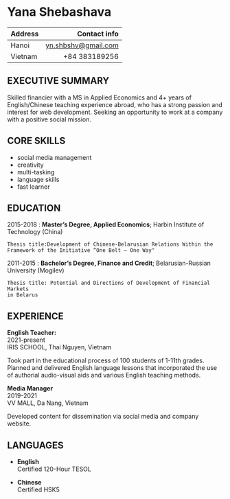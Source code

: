 Yana Shebashava
============

Address         | Contact info          
--------------- |-------------------:
Hanoi           | yn.shbshv@gmail.com 
Vietnam         | +84 383189256      
 
EXECUTIVE SUMMARY
---------
Skilled financier with a MS in Applied Economics and 4+ years of English/Chinese teaching experience abroad, who has a strong passion and interest for web development. Seeking an opportunity to work at a company with a positive social mission.

CORE SKILLS
---------
* social media management
* creativity
* multi-tasking
* language skills
* fast learner

EDUCATION
---------

2015-2018
:   **Master’s Degree, Applied Economics**; Harbin Institute of Technology (China)

    Thesis title:Development of Chinese-Belarusian Relations Within the
    Framework of the Initiative “One Belt — One Way"

2011-2015
:   **Bachelor’s Degree, Finance and Credit**; Belarusian-Russian University (Mogilev)

    Thesis title: Potential and Directions of Development of Financial Markets
    in Belarus

EXPERIENCE
----------

**English Teacher:**  
2021-present    
IRIS SCHOOL, Thai Nguyen, Vietnam

Took part in the educational process of 100 students of 1-11th grades. Planned and delivered English language lessons that incorporated the use of authorial audio-visual aids and various English teaching methods.  

**Media Manager**    
2019-2021  
VV MALL, Da Nang, Vietnam    

Developed content for dissemination via social media and company website.

LANGUAGES
--------------------
* **English**  
Certified 120-Hour TESOL  

* **Chinese**  
Certified HSK5 
